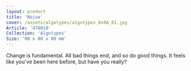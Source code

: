 ```yaml
---
layout: product
title: 'Noise'
cover: /assets/algotypes/algotypes_0x0A_01.jpg
Article: '476010'
Collection: 'Algotypes'
Size: '00 x 00 x 00 mm'
---
```

Change is fundamental. All bad things end, and so do good things. It feels like you've been here before, but have you really?
